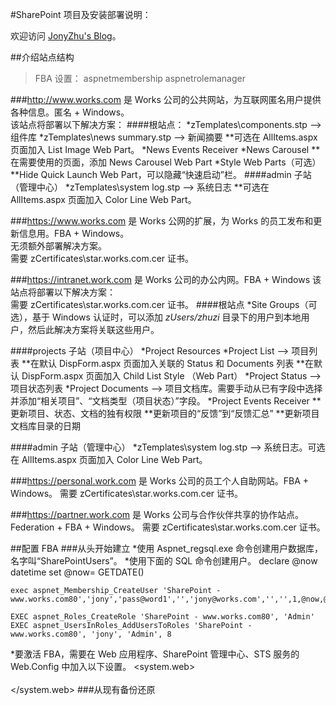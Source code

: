 ﻿#SharePoint 项目及安装部署说明：


欢迎访问 [JonyZhu's Blog](http://www.cnblogs.com/jonyzhu)。


##介绍站点结构

> FBA 设置：
> aspnetmembership
> aspnetrolemanager

###http://www.works.com 
是 Works 公司的公共网站，为互联网匿名用户提供各种信息。匿名 + Windows。  
该站点将部署以下解决方案：
####根站点：
*zTemplates\components.stp --> 组件库
*zTemplates\news summary.stp --> 新闻摘要
**可选在 AllItems.aspx 页面加入 List Image Web Part。
*News Events Receiver
*News Carousel
**在需要使用的页面，添加 News Carousel Web Part
*Style Web Parts（可选）
**Hide Quick Launch Web Part，可以隐藏“快速启动”栏。
####admin 子站（管理中心）
*zTemplates\system log.stp --> 系统日志
**可选在 AllItems.aspx 页面加入 Color Line Web Part。

###https://www.works.com 
是 Works 公网的扩展，为 Works 的员工发布和更新信息用。FBA + Windows。  
无须额外部署解决方案。  
需要 zCertificates\star.works.com.cer 证书。

###https://intranet.work.com 
是 Works 公司的办公内网。FBA + Windows
该站点将部署以下解决方案：  
需要 zCertificates\star.works.com.cer 证书。
####根站点
*Site Groups（可选），基于 Windows 认证时，可以添加 *zUsers/zhuzi* 目录下的用户到本地用户，然后此解决方案将关联这些用户。

####projects 子站（项目中心）
*Project Resources
*Project List --> 项目列表
**在默认 DispForm.aspx 页面加入关联的 Status 和 Documents 列表
**在默认 DispForm.aspx 页面加入 Child List Style （Web Part）
*Project Status --> 项目状态列表
*Project Documents --> 项目文档库。需要手动从已有字段中选择并添加“相关项目”、“文档类型（项目状态）”字段。
*Project Events Receiver
**更新项目、状态、文档的独有权限
**更新项目的“反馈”到“反馈汇总”
**更新项目文档库目录的日期

####admin 子站（管理中心）
*zTemplates\system log.stp --> 系统日志。可选在 AllItems.aspx 页面加入 Color Line Web Part。


###https://personal.work.com 
是 Works 公司的员工个人自助网站。FBA + Windows。
需要 zCertificates\star.works.com.cer 证书。

###https://partner.work.com 
是 Works 公司与合作伙伴共享的协作站点。Federation + FBA + Windows。
需要 zCertificates\star.works.com.cer 证书。



##配置 FBA
###从头开始建立
*使用 Aspnet_regsql.exe 命令创建用户数据库，名字叫“SharePointUsers”。
*使用下面的 SQL 命令创建用户。
	declare @now datetime
	set @now= GETDATE()
	
	exec aspnet_Membership_CreateUser 'SharePoint - www.works.com80','jony','pass@word1','','jony@works.com','','',1,@now,@now,0,0,null
	
	EXEC aspnet_Roles_CreateRole 'SharePoint - www.works.com80', 'Admin'
	EXEC aspnet_UsersInRoles_AddUsersToRoles 'SharePoint - www.works.com80', 'jony', 'Admin', 8 
*要激活 FBA，需要在 Web 应用程序、SharePoint 管理中心、STS 服务的 Web.Config 中加入以下设置。
	<connectionStrings>
		<add name="MyLocalSQLServer" connectionString="data source=.\SQLEXPRESS;Integrated Security=SSPI;Database=SharePointUsers;" />
	</connectionStrings>
	<system.web>
		<membership defaultProvider="i">
			<providers>
				<add name="i" type="Microsoft.SharePoint.Administration.Claims.SPClaimsAuthMembershipProvider, Microsoft.SharePoint, Version=14.0.0.0, Culture=neutral, PublicKeyToken=71e9bce111e9429c" />
				<add name="aspnetmembership" connectionStringName="MyLocalSQLServer" applicationName="SharePoint - www.works.com80" type="System.Web.Security.SqlMembershipProvider, System.Web, Version=2.0.0.0, Culture=neutral, PublicKeyToken=b03f5f7f11d50a3a" />		
			</providers>
		</membership>
		<roleManager defaultProvider="c" enabled="true">
			<providers>
				<add name="c" type="Microsoft.SharePoint.Administration.Claims.SPClaimsAuthRoleProvider, Microsoft.SharePoint, Version=14.0.0.0, Culture=neutral, PublicKeyToken=71e9bce111e9429c" />
				<add name="aspnetrolemanager" connectionStringName="MyLocalSQLServer" applicationName="SharePoint - www.works.com80" type="System.Web.Security.SqlRoleProvider, System.Web, Version=2.0.0.0, Culture=neutral, PublicKeyToken=b03f5f7f11d50a3a" />		
			</providers>
		</roleManager>
	</system.web>
###从现有备份还原